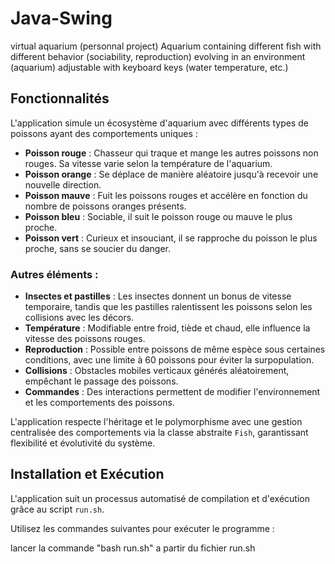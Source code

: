 # Java-Swing
virtual aquarium (personnal project) Aquarium containing different fish with different behavior (sociability, reproduction) evolving in an environment (aquarium) adjustable with keyboard keys (water temperature, etc.)

## Fonctionnalités

L'application simule un écosystème d'aquarium avec différents types de poissons ayant des comportements uniques :

- **Poisson rouge** : Chasseur qui traque et mange les autres poissons non rouges. Sa vitesse varie selon la température de l'aquarium.
- **Poisson orange** : Se déplace de manière aléatoire jusqu'à recevoir une nouvelle direction.
- **Poisson mauve** : Fuit les poissons rouges et accélère en fonction du nombre de poissons oranges présents.
- **Poisson bleu** : Sociable, il suit le poisson rouge ou mauve le plus proche.
- **Poisson vert** : Curieux et insouciant, il se rapproche du poisson le plus proche, sans se soucier du danger.

### Autres éléments :
- **Insectes et pastilles** : Les insectes donnent un bonus de vitesse temporaire, tandis que les pastilles ralentissent les poissons selon les collisions avec les décors.
- **Température** : Modifiable entre froid, tiède et chaud, elle influence la vitesse des poissons rouges.
- **Reproduction** : Possible entre poissons de même espèce sous certaines conditions, avec une limite à 60 poissons pour éviter la surpopulation.
- **Collisions** : Obstacles mobiles verticaux générés aléatoirement, empêchant le passage des poissons.
- **Commandes** : Des interactions permettent de modifier l'environnement et les comportements des poissons.

L'application respecte l'héritage et le polymorphisme avec une gestion centralisée des comportements via la classe abstraite `Fish`, garantissant flexibilité et évolutivité du système.


## Installation et Exécution

L'application suit un processus automatisé de compilation et d'exécution grâce au script `run.sh`.

Utilisez les commandes suivantes pour exécuter le programme :


lancer la commande "bash run.sh" a partir du fichier run.sh  
